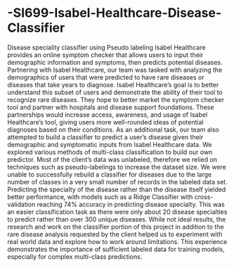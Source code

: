 # -SI699-Isabel-Healthcare-Disease-Classifier
Disease speciality classifier using Pseudo labeling
Isabel Healthcare provides an online symptom checker that allows users to input their demographic information and symptoms, then predicts potential diseases. Partnering with Isabel Healthcare, our team was tasked with analyzing the demographics of users that were predicted to have rare diseases or diseases that take years to diagnose. Isabel Healthcare’s goal is to better understand this subset of users and demonstrate the ability of their tool to recognize rare diseases. They hope to better market the symptom checker tool and partner with hospitals and disease support foundations. These partnerships would increase access, awareness, and usage of Isabel Healthcare’s tool, giving users more well-rounded ideas of potential diagnoses based on their conditions.
As an additional task, our team also attempted to build a classifier to predict a user’s disease given their demographic and symptomatic inputs from Isabel Healthcare data. We explored various methods of multi-class classification to build our own predictor. Most of the client’s data was unlabeled, therefore we relied on techniques such as pseudo-labelings to increase the dataset size. We were unable to successfully rebuild a classifier for diseases due to the large number of classes in a very small number of records in the labeled data set. Predicting the specialty of the disease rather than the disease itself yielded better performance, with models such as a Ridge Classifier with cross-validation reaching 74% accuracy in predicting disease specialty. This was an easier classification task as there were only about 20 disease specialties to predict rather than over 300 unique diseases. While not ideal results, the research and work on the classifier portion of this project in addition to the rare disease analysis requested by the client helped us to experiment with real world data and explore how to work around limitations. This experience demonstrates the importance of sufficient labeled data for training models, especially for complex multi-class predictions.
